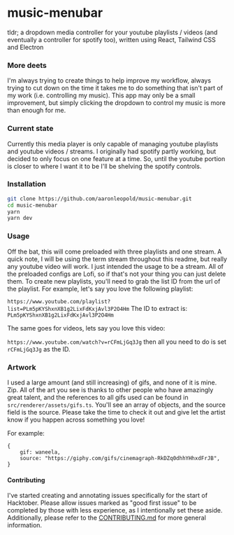 # music-menubar

tldr; a dropdown media controller for your youtube playlists / videos (and eventually a controller for spotify too), written using React, Tailwind CSS and Electron

### More deets

I'm always trying to create things to help improve my workflow, always trying to cut down on the time it takes me to do something that isn't part of my work (i.e. controlling my music). This app may only be a small improvement, but simply clicking the dropdown to control my music is more than enough for me.

### Current state

Currently this media player is only capable of managing youtube playlists and youtube videos / streams. I originally had spotify partly working, but decided to only focus on one feature at a time. So, until the youtube portion is closer to where I want it to be I'll be shelving the spotify controls.

### Installation

```bash
git clone https://github.com/aaronleopold/music-menubar.git
cd music-menubar
yarn
yarn dev
```

### Usage

Off the bat, this will come preloaded with three playlists and one stream. A quick note, I will be using the term stream throughout this readme, but really any youtube video will work. I just intended the usage to be a stream. All of the preloaded configs are Lofi, so if that's not your thing you can just delete them. To create new playlists, you'll need to grab the list ID from the url of the playlist. For example, let's say you love the following playlist:

`https://www.youtube.com/playlist?list=PLm5pKYShxnXB1g2LixFdKxjAvl3P2O4Hm`
The ID to extract is: `PLm5pKYShxnXB1g2LixFdKxjAvl3P2O4Hm`

The same goes for videos, lets say you love this video:

`https://www.youtube.com/watch?v=rCFmLjGq3Jg` then all you need to do is set `rCFmLjGq3Jg` as the ID.

### Artwork

I used a large amount (and still increasing) of gifs, and none of it is mine. Zip. All of the art you see is thanks to other people who have amazingly great talent, and the references to all gifs used can be found in `src/renderer/assets/gifs.ts`. You'll see an array of objects, and the source field is the source. Please take the time to check it out and give let the artist know if you happen across something you love!

For example:

```tsx
{
    gif: waneela,
    source: "https://giphy.com/gifs/cinemagraph-RkDZq0dhhYHhxdFrJB",
}
```

#### Contributing
I've started creating and annotating issues specifically for the start of Hacktober. Please allow issues marked as "good first issue" to be completed by those with less experience, as I intentionally set these aside. Additionally, please refer to the [CONTRIBUTING.md](https://github.com/aaronleopold/music-menubar/blob/main/CONTRIBUTING.md) for more general information.
